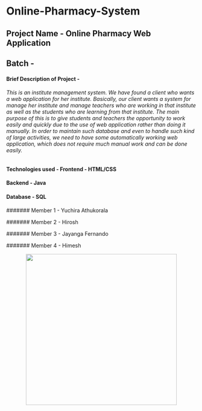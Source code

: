 # Online-Pharmacy-System

## Project Name - Online Pharmacy Web Application

## Batch - 

#### Brief Description of Project - 
###### This is an institute management system. We have found a client who wants a web application for her institute. Basically, our client wants a system for manage her institute and manage teachers who are working in that institute as well as the students who are learning from that institute. The main purpose of this is to give students and teachers the opportunity to work easily and quickly due to the use of web application rather than doing it manually. In order to maintain such database and even to handle such kind of large activities, we need to have some automatically working web application, which does not require much manual work and can be done easily.

#### Technologies used - Frontend - HTML/CSS
####                     Backend  - Java
####                     Database - SQL




####### Member 1 - Yuchira Athukorala

####### Member 2 - Hirosh

####### Member 3 - Jayanga Fernando

####### Member 4 - Himesh 

 <p align="center"><a href="https://laravel.com" target="_blank"><img src="https://cdn.icon-icons.com/icons2/2699/PNG/512/java_logo_icon_168609.png" width="400"></a></p>
